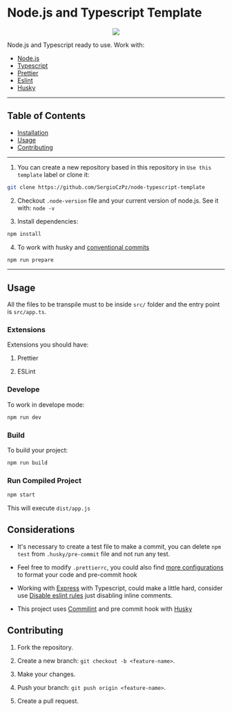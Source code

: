 # Node.js and Typescript Template

<p align="center">
  <a href="https://skillicons.dev">
    <img src="https://skillicons.dev/icons?i=nodejs,npm,ts,git" />
  </a>
</p>

Node.js and Typescript ready to use.
Work with:

- [Node.js](https://nodejs.org)
- [Typescript](https://www.typescriptlang.org)
- [Prettier](https://prettier.io)
- [Eslint](https://typescript-eslint.io)
- [Husky](https://typicode.github.io/husky)

---

## Table of Contents

- [Installation](#installation)
- [Usage](#usage)
- [Contributing](#contributing)

---

1. You can create a new repository based in this repository in `Use this template` label or clone it:

```bash
git clone https://github.com/SergioCzPz/node-typescript-template
```

2. Checkout `.node-version` file and your current version of node.js. See it with: `node -v`

3. Install dependencies:

```bash
npm install
```

4. To work with husky and [conventional commits](https://www.conventionalcommits.org/en/v1.0.0)

```bash
npm run prepare
```

---

## Usage

All the files to be transpile must to be inside `src/` folder and the entry point is `src/app.ts`.

### Extensions

Extensions you should have:

1. Prettier

2. ESLint

### Develope

To work in develope mode:

```bash
npm run dev
```

### Build

To build your project:

```bash
npm run build
```

### Run Compiled Project

```bash
npm start
```

This will execute `dist/app.js`

## Considerations

- It's necessary to create a test file to make a commit, you can delete `npm test` from `.husky/pre-commit` file and not run any test.

- Feel free to modify `.prettierrc`, you could also find [more configurations](https://prettier.io/docs/precommit) to format your code and pre-commit hook

- Working with [Express](https://expressjs.com) with Typescript, could make a little hard, consider use [Disable eslint rules](https://eslint.org/docs/latest/use/configure/rules#disabling-inline-comments) just disabling inline comments.

- This project uses [Commilint](https://commitlint.js.org) and pre commit hook with [Husky](https://typicode.github.io/husky)

## Contributing

1. Fork the repository.

2. Create a new branch: `git checkout -b <feature-name>`.

3. Make your changes.

4. Push your branch: `git push origin <feature-name>`.

5. Create a pull request.

